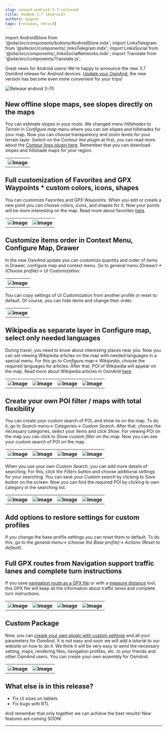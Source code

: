 ```yaml
---
slug: osmand-android-3-7-released
title: OsmAnd 3.7 (Android)
authors: eugene
tags: [release, ndroid]
---
```

import AndroidStore from '@site/src/components/buttons/AndroidStore.mdx';
import LinksTelegram from '@site/src/components/_linksTelegram.mdx';
import LinksSocial from '@site/src/components/_linksSocialNetworks.mdx';
import Translate from '@site/src/components/Translate.js';


Great news for Android users!
We're happy to announce the new 3.7 OsmAnd release for Android devices.
<a href="https://play.google.com/store/apps/details?id=net.osmand">Update your OsmAnd</a>, the new version has become even more convenient for your trips!

![Release android 3-70](./Release3.7_4.png)

<!--truncate-->

## New offline slope maps, see slopes  directly on the maps

You can estimate slopes in your route. We changed menu *Hillshades* to *Terrain* in *Configure map* menu where you can set slopes and hillshades for your map. Now you can choose transparency and zoom levels for your terrain layer. Switch on the *Contour line plugin* at first, you can read more about the <a href="https://osmand.net/docs/user/plugins/topography">Contour lines plugin here</a>. Remember that you can download slopes and hillshade maps for your region.


<table class="blogimage">
  <tr>
    <th><img src={require('./1.jpg').default} alt="Image"/></th>
      </tr>
</table> 



## Full customization of Favorites and GPX Waypoints * custom colors, icons, shapes

You can customize Favorites and GPX Waypoints. When you edit or create a new point you can choose colors, icons, and shapes for it. Now your points will be more interesting on the map. Read more about favorites <a href="https://osmand.net/docs/user/personal/favorites">here</a>.

<table class="blogimage">
  <tr>
    <th><img src={require('./2.jpg').default} alt="Image"/></th>
    <th><img src={require('./3.jpg').default} alt="Image"/></th>
      </tr>
</table> 

## Customize items order in Context Menu, Configure Map, Drawer

In the new OsmAnd update you can customize quantity and order of items in Drawer, configure map and context menu. Go to *general menu (Drawer)-> <Translate android="yes" id="configure_profile" />(Choose profile)-> UI Customization*.

<table class="blogimage">
  <tr>
    <th><img src={require('./4.jpg').default} alt="Image"/></th>
      </tr>
</table> 

You can copy settings of UI Customization from another profile or reset to default. Of course, you can hide items and change their order.

<table class="blogimage">
  <tr>
    <th><img src={require('./5.jpg').default} alt="Image"/></th>
      </tr>
</table> 

## Wikipedia as separate layer in Configure map, select only needed languages

During travel, you need to know about interesting places near you. Now you can set viewing Wikipedia articles on the map with needed languages in a special menu. For this go to *Configure map-> Wikipedia*, choose the required languages for articles. After that, POI of Wikipedia will appear on the map. Read more about Wikipedia articles in OsmAnd <a href="https://osmand.net/docs/user/plugins/#wikipedia">here</a>.

<table class="blogimage">
  <tr>
    <th><img src={require('./6.jpg').default} alt="Image"/></th>
    <th><img src={require('./7.jpg').default} alt="Image"/></th>
    <th><img src={require('./8.jpg').default} alt="Image"/></th>
    <th><img src={require('./9.jpg').default} alt="Image"/></th>
      </tr>
</table> 


## Create your own POI filter / maps with total flexibility

You can create your custom search of POI, and show its on the map. To do it, go to *Search menu-> Categories-> Custom Search*. After that, choose the necessary categories, select your items and click *Show*. For viewing POI on the map you can click to *Show custom filter on the map*. Now you can see your custom search of POI on the map.

<table class="blogimage">
  <tr>
    <th><img src={require('./10.jpg').default} alt="Image"/></th>
    <th><img src={require('./11.jpg').default} alt="Image"/></th>
    <th><img src={require('./12.jpg').default} alt="Image"/></th>
    <th><img src={require('./13.jpg').default} alt="Image"/></th>
      </tr>
</table> 

When you use your own *Custom Search*, you can add more details of searching. For this, click the *Filters* button and choose additional settings for your searching. You can save your *Custom search* by clicking to *Save button* on the screen. Now you can find the required POI by clicking to own category in the searching list.

<table class="blogimage">
  <tr>
    <th><img src={require('./14.jpg').default} alt="Image"/></th>
    <th><img src={require('./15.jpg').default} alt="Image"/></th>
    <th><img src={require('./16.jpg').default} alt="Image"/></th>
    <th><img src={require('./17.jpg').default} alt="Image"/></th>
      </tr>
</table> 

## Add options to restore settings for custom profiles

If you change the base profile settings you can reset them to default. To do this, go to the *general menu-> <Translate android="yes" id="configure_profile" /> (choose the Base profile)-> Actions (Reset to default)*.

## Full GPX routes from Navigation support traffic lanes and complete turn instructions

If you save <a href="https://osmand.net/docs/user/navigation/gpx-navigation">navigation route as a GPX file</a> or with a <a href="https://osmand.net/docs/user/widgets/radius-ruler#distance-by-tap-tool">measure distance</a> tool, this GPX file will keep all the information about traffic lanes and complete turn instructions.

<table class="blogimage">
  <tr>
    <th><img src={require('./18.jpg').default} alt="Image"/></th>
    <th><img src={require('./19.jpg').default} alt="Image"/></th>
    <th><img src={require('./20.jpg').default} alt="Image"/></th>
    <th><img src={require('./21.jpg').default} alt="Image"/></th>
      </tr>
</table> 

## Custom Package

Now, you can <a href="https://osmand.net/blog/custom-package">create your own plugin with custom settings</a> and all your parameters for OsmAnd. It is not easy and soon we will add a tutorial to our website on how to do it.
We think it will be very easy to send the necessary setting, maps, rendering files, navigation profiles, etc. to your friends and other OsmAnd users. You can create your own assembly for OsmAnd.

<table class="blogimage">
  <tr>
    <th><img src={require('./22.jpg').default} alt="Image"/></th>
    <th><img src={require('./23.jpg').default} alt="Image"/></th>
      </tr>
</table> 

## What else is in this release?

* Fix UI sizes on tablets
* Fix bugs with RTL

And remember that only together we can achieve the best results!
New features are coming SOON!

____________________________ 

<LinksSocial/>
<LinksTelegram/>
<AndroidStore/>